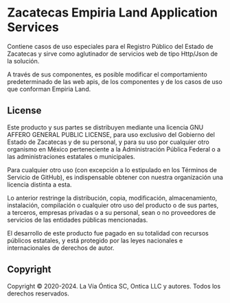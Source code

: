 ﻿# Zacatecas Empiria Land Application Services

Contiene casos de uso especiales para el Registro Público del Estado de Zacatecas
y sirve como aglutinador de servicios web de tipo Http/Json de la solución.

A través de sus componentes, es posible modificar el comportamiento predeterminado
de las web apis, de los componentes y de los casos de uso que conforman Empiria Land.

## License

Este producto y sus partes se distribuyen mediante una licencia GNU AFFERO
GENERAL PUBLIC LICENSE, para uso exclusivo del Gobierno del Estado de
Zacatecas y de su personal, y para su uso por cualquier otro organismo en
México perteneciente  a la Administración Pública Federal o a las
administraciones estatales o municipales.

Para cualquier otro uso (con excepción  a lo estipulado en los Términos de
Servicio de GitHub), es indispensable obtener con nuestra organización una
licencia distinta a esta.

Lo anterior restringe la distribución, copia, modificación, almacenamiento,
instalación, compilación o cualquier otro uso del producto o de sus partes,
a terceros, empresas privadas o a su personal, sean o no proveedores de
servicios de las entidades públicas mencionadas.

El desarrollo de este producto fue pagado en su totalidad con recursos
públicos estatales, y está protegido por las leyes nacionales e internacionales
de derechos de autor.

## Copyright

Copyright © 2020-2024. La Vía Óntica SC, Ontica LLC y autores.
Todos los derechos reservados.
